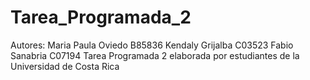 # Tarea_Programada_2
Autores: Maria Paula Oviedo B85836
Kendaly Grijalba C03523
Fabio Sanabria C07194
Tarea Programada 2 elaborada por estudiantes de la Universidad de Costa Rica
